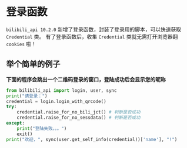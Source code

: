 # 登录函数

`bilibili_api 10.2.0` 新增了登录函数，封装了登录用的脚本，可以快速获取 `Credential` 类。
有了登录函数后，收集 `Credential` 类就无需打开浏览器翻 `cookies` 啦！

## 举个简单的例子

**下面的程序会跳出一个二维码登录的窗口，登陆成功后会显示您的昵称**

``` python
from bilibili_api import login, user, sync
print("请登录：")
credential = login.login_with_qrcode()
try:
    credential.raise_for_no_bili_jct() # 判断是否成功
    credential.raise_for_no_sessdata() # 判断是否成功
except:
    print("登陆失败。。。")
    exit()
print("欢迎，", sync(user.get_self_info(credential))['name'], "!")
```
